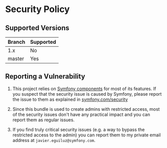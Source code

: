 # Security Policy

## Supported Versions

| Branch  | Supported          |
| ------- | ------------------ |
| 1.x     | No                 |
| master  | Yes                |

## Reporting a Vulnerability

1) This project relies on [Symfony components][1] for most of its features.
   If you suspect that the security issue is caused by Symfony, please report
   the issue to them as explained in [symfony.com/security][2]

2) Since this bundle is used to create admins with restricted access, most of
   the security issues don't have any practical impact and you can report them
   as regular issues.

3) If you find truly critical security issues (e.g. a way to bypass the
   restricted access to the admin) you can report them to my private email
   address at `javier.eguiluz@symfony.com`.

[1]: https://symfony.com/components
[2]: https://symfony.com/security
